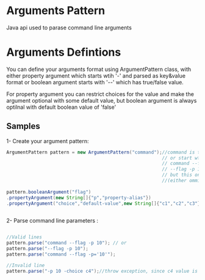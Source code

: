 # Arguments Pattern
Java api used to parase command line arguments


# Arguments Defintions

You can define your arguments format using ArgumentPattern class, with either property argument which starts wtih '-'  and parsed as key&value format or boolean argument starts with '--' which has true/false value.

For property argument you can restrict choices for the value and make the argument optional with some default value, but boolean argument is always optilnal with default boolean value of 'false'

## Samples

1- Create your argument pattern:

``` java
ArgumentPattern pattern = new ArgumentPattern("command");//command is the process name, parsed line should start with 'command'
                                                         // or start wtih arguments directly, examples of valid lines:
                                                         // command --flag -p 10
                                                         // --flag -p 10
                                                         // but this one is invalid : echo --flag
                                                         //(either ommited or starts with assigned name)
                                                         
pattern.booleanArgument("flag")                                          //defines new boolean argument flag
.propertyArgument(new String[]{"p","property-alias"})                    //defines new property argument p with alias property-alias
.propertyArgument("choice","default-value",new String[]{"c1","c2","c3"});//defines property argument with restrcited choices [c1|c2|c3]
                                                                         //default value
 ```
2- Parse command line parameters : 
 
 ``` java

//Valid lines
pattern.parse("command --flag -p 10"); // or
pattern.parse("--flag -p 10");
pattern.parse("command --flag -p='10'");

//Invalid line
pattern.parse("-p 10 -choice c4");//throw exception, since c4 value is not in  [c1|c2|c3]

 ```
 
 
